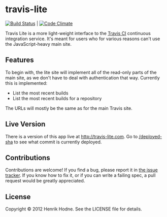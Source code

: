 # travis-lite

[![Build Status](https://secure.travis-ci.org/henrikhodne/travis-lite.png?branch=master)](https://travis-ci.org/henrikhodne/travis-lite) |
[![Code Climate](https://codeclimate.com/badge.png)](https://codeclimate.com/github/henrikhodne/travis-lite)

Travis Lite is a more light-weight interface to the [Travis CI][] continuous integration service. It's meant for users
who for various reasons can't use the JavaScript-heavy main site.

[Travis CI]: http://travis-ci.org

## Features

To begin with, the lite site will implement all of the read-only parts of the main site, as we don't have to deal with
authentication that way. Currently this is implemented:

* List the most recent builds
* List the most recent builds for a repository

The URLs will mostly be the same as for the main Travis site.

## Live Version

There is a version of this app live at <http://travis-lite.com>. Go to [/deployed-sha][] to see what commit
is currently deployed.

[/deployed-sha]: http://travis-lite.com/deployed-sha

## Contributions

Contributions are welcome! If you find a bug, please report it in [the issue tracker][issues]. If you know how to fix
it, or if you can write a failing spec, a pull request would be greatly appreciated.

[issues]: https://github.com/henrikhodne/travis-lite

## License

Copyright © 2012 Henrik Hodne. See the LICENSE file for details.
